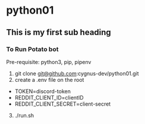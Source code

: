 # python01

## This is my first sub heading

### To Run Potato bot
Pre-requisite: python3, pip, pipenv

1. git clone git@github.com:cygnus-dev/python01.git
2. create a .env file on the root
* TOKEN=discord-token
* REDDIT_CLIENT_ID=clientID
* REDDIT_CLIENT_SECRET=client-secret
3. ./run.sh
